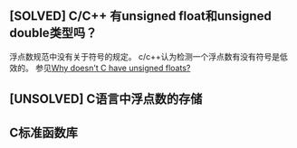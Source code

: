 ## [SOLVED] C/C++ 有unsigned float和unsigned double类型吗？ ##
浮点数规范中没有关于符号的规定。
c/c++认为检测一个浮点数有没有符号是低效的。
参见[Why doesn't C have unsigned floats?](http://stackoverflow.com/questions/512022/why-doesnt-c-have-unsigned-floats)

## [UNSOLVED] C语言中浮点数的存储 ##


## C标准函数库 ##
